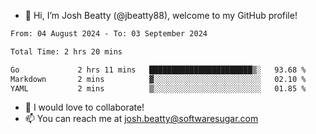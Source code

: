 - 👋 Hi, I’m Josh Beatty (@jbeatty88), welcome to my GitHub profile!

<!--START_SECTION:waka-->

```txt
From: 04 August 2024 - To: 03 September 2024

Total Time: 2 hrs 20 mins

Go             2 hrs 11 mins   ███████████████████████▒░   93.68 %
Markdown       2 mins          ▓░░░░░░░░░░░░░░░░░░░░░░░░   02.10 %
YAML           2 mins          ▒░░░░░░░░░░░░░░░░░░░░░░░░   01.85 %
```

<!--END_SECTION:waka-->

- 💞️ I would love to collaborate!
- 📫 You can reach me at josh.beatty@softwaresugar.com

<!---
jbeatty88/jbeatty88 is a ✨ special ✨ repository because its `README.md` (this file) appears on your GitHub profile.
You can click the Preview link to take a look at your changes.
--->
